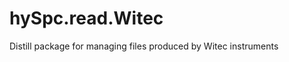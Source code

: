 # hySpc.read.Witec
Distill package for managing files produced by Witec instruments
<!-- badges: start -->
<!--
[![CRAN
status](https://www.r-pkg.org/badges/version/SKELETON)](https://cran.r-project.org/package=SKELETON)
[![Build Status on Travis](https://travis-ci.com/r-hyperspec/SKELETON.svg?branch=master) (master; Linux, Mac))](https://travis-ci.com/github/r-hyperspec/SKELETON)
[![Build status on Appveyor](https://ci.appveyor.com/api/projects/status/APPVEYOR-CODE?svg=true) (Windows)](https://ci.appveyor.com/project/r-hyperspec/SKELETON)
[![Project Status: WIP – Initial development is in progress, but there has not yet been a stable, usable release suitable for the public.](https://www.repostatus.org/badges/latest/wip.svg)](https://www.repostatus.org/#wip)
[![Codecov test coverage](https://codecov.io/gh/r-hyperspec/SKELETON/branch/master/graph/badge.svg) (master)](https://codecov.io/gh/r-hyperspec/SKELETON?branch=master)
-->
<!-- badges: end -->
